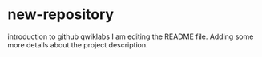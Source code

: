 # new-repository
introduction to github qwiklabs
I am editing the README file. Adding some more details about the project description.

